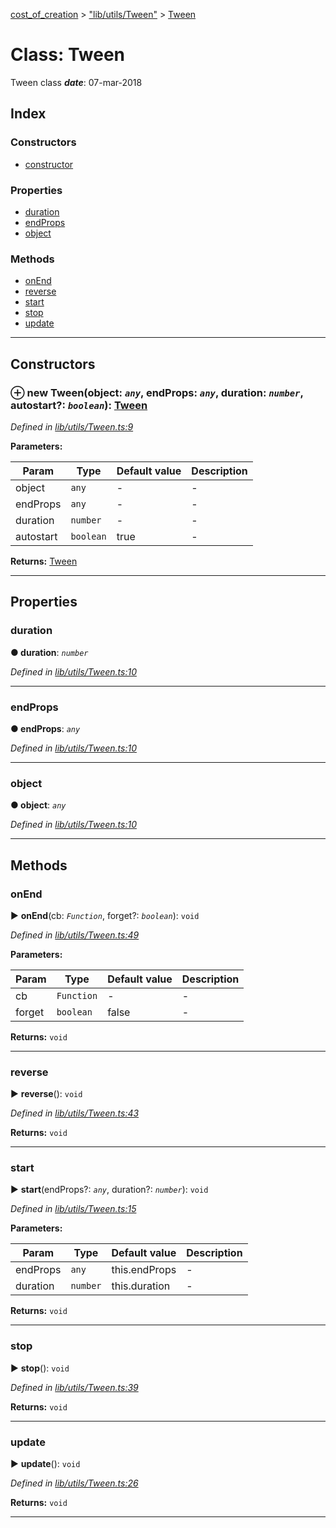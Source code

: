 [cost_of_creation](../README.md) > ["lib/utils/Tween"](../modules/_lib_utils_tween_.md) > [Tween](../classes/_lib_utils_tween_.tween.md)



# Class: Tween


Tween class
*__date__*: 07-mar-2018


## Index

### Constructors

* [constructor](_lib_utils_tween_.tween.md#constructor)


### Properties

* [duration](_lib_utils_tween_.tween.md#duration)
* [endProps](_lib_utils_tween_.tween.md#endprops)
* [object](_lib_utils_tween_.tween.md#object)


### Methods

* [onEnd](_lib_utils_tween_.tween.md#onend)
* [reverse](_lib_utils_tween_.tween.md#reverse)
* [start](_lib_utils_tween_.tween.md#start)
* [stop](_lib_utils_tween_.tween.md#stop)
* [update](_lib_utils_tween_.tween.md#update)



---
## Constructors
<a id="constructor"></a>


### ⊕ **new Tween**(object: *`any`*, endProps: *`any`*, duration: *`number`*, autostart?: *`boolean`*): [Tween](_lib_utils_tween_.tween.md)


*Defined in [lib/utils/Tween.ts:9](https://github.com/codeartisticninja/cost_of_creation/blob/HEAD/src/script/_classes/lib/utils/Tween.ts#L9)*



**Parameters:**

| Param | Type | Default value | Description |
| ------ | ------ | ------ | ------ |
| object | `any`  | - |   - |
| endProps | `any`  | - |   - |
| duration | `number`  | - |   - |
| autostart | `boolean`  | true |   - |





**Returns:** [Tween](_lib_utils_tween_.tween.md)

---


## Properties
<a id="duration"></a>

###  duration

**●  duration**:  *`number`* 

*Defined in [lib/utils/Tween.ts:10](https://github.com/codeartisticninja/cost_of_creation/blob/HEAD/src/script/_classes/lib/utils/Tween.ts#L10)*





___

<a id="endprops"></a>

###  endProps

**●  endProps**:  *`any`* 

*Defined in [lib/utils/Tween.ts:10](https://github.com/codeartisticninja/cost_of_creation/blob/HEAD/src/script/_classes/lib/utils/Tween.ts#L10)*





___

<a id="object"></a>

###  object

**●  object**:  *`any`* 

*Defined in [lib/utils/Tween.ts:10](https://github.com/codeartisticninja/cost_of_creation/blob/HEAD/src/script/_classes/lib/utils/Tween.ts#L10)*





___


## Methods
<a id="onend"></a>

###  onEnd

► **onEnd**(cb: *`Function`*, forget?: *`boolean`*): `void`



*Defined in [lib/utils/Tween.ts:49](https://github.com/codeartisticninja/cost_of_creation/blob/HEAD/src/script/_classes/lib/utils/Tween.ts#L49)*



**Parameters:**

| Param | Type | Default value | Description |
| ------ | ------ | ------ | ------ |
| cb | `Function`  | - |   - |
| forget | `boolean`  | false |   - |





**Returns:** `void`





___

<a id="reverse"></a>

###  reverse

► **reverse**(): `void`



*Defined in [lib/utils/Tween.ts:43](https://github.com/codeartisticninja/cost_of_creation/blob/HEAD/src/script/_classes/lib/utils/Tween.ts#L43)*





**Returns:** `void`





___

<a id="start"></a>

###  start

► **start**(endProps?: *`any`*, duration?: *`number`*): `void`



*Defined in [lib/utils/Tween.ts:15](https://github.com/codeartisticninja/cost_of_creation/blob/HEAD/src/script/_classes/lib/utils/Tween.ts#L15)*



**Parameters:**

| Param | Type | Default value | Description |
| ------ | ------ | ------ | ------ |
| endProps | `any`  |  this.endProps |   - |
| duration | `number`  |  this.duration |   - |





**Returns:** `void`





___

<a id="stop"></a>

###  stop

► **stop**(): `void`



*Defined in [lib/utils/Tween.ts:39](https://github.com/codeartisticninja/cost_of_creation/blob/HEAD/src/script/_classes/lib/utils/Tween.ts#L39)*





**Returns:** `void`





___

<a id="update"></a>

###  update

► **update**(): `void`



*Defined in [lib/utils/Tween.ts:26](https://github.com/codeartisticninja/cost_of_creation/blob/HEAD/src/script/_classes/lib/utils/Tween.ts#L26)*





**Returns:** `void`





___


